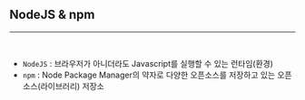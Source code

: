 ## NodeJS & npm

---

<br />

- `NodeJS` : 브라우저가 아니더라도 Javascript를 실행할 수 있는 런타임(환경)
- `npm` : Node Package Manager의 약자로 다양한 오픈소스를 저장하고 있는 오픈소스(라이브러리) 저장소


